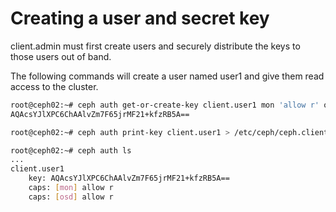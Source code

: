 
# Creating a user and secret key

client.admin must first create users and securely distribute the keys to those users out of band.

The following commands will create a user named user1 and give them read access to the cluster.
```bash
root@ceph02:~# ceph auth get-or-create-key client.user1 mon 'allow r' osd 'allow r'
AQAcsYJlXPC6ChAAlvZm7F65jrMF21+kfzRB5A==

root@ceph02:~# ceph auth print-key client.user1 > /etc/ceph/ceph.client.user1.keyring

root@ceph02:~# ceph auth ls
...
client.user1
	key: AQAcsYJlXPC6ChAAlvZm7F65jrMF21+kfzRB5A==
	caps: [mon] allow r
	caps: [osd] allow r
```
